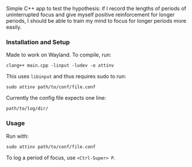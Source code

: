 Simple C++ app to test the hypothesis: if I record the lengths of periods of
uninterrupted focus and give myself positive reinforcement for longer periods,
I should be able to train my mind to focus for longer periods more easily.

### Installation and Setup
Made to work on Wayland.
To compile, run:

```
clang++ main.cpp -linput -ludev -o attinv
```

This uses `libinput` and thus requires sudo to run:

```
sudo attinv path/to/conf/file.conf
```

Currently the config file expects one line:

```
path/to/log/dir/
```

### Usage

Run with:

```
sudo attinv path/to/conf/file.conf
```

To log a period of focus, use `<Ctrl-Super> P`.
